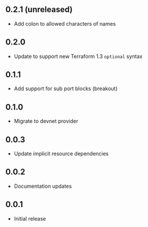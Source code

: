 ## 0.2.1 (unreleased)

- Add colon to allowed characters of names

## 0.2.0

- Update to support new Terraform 1.3 `optional` syntax

## 0.1.1

- Add support for sub port blocks (breakout)

## 0.1.0

- Migrate to devnet provider

## 0.0.3

- Update implicit resource dependencies

## 0.0.2

- Documentation updates

## 0.0.1

- Initial release
